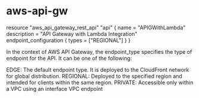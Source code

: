 # aws-api-gw


resource "aws_api_gateway_rest_api" "api" {
  name        = "APIGWithLambda"
  description = "API Gateway with Lambda Integration"
  endpoint_configuration {
    types = ["REGIONAL"]
  }
}

In the context of AWS API Gateway, the endpoint_type specifies the type of endpoint for the API. It can be one of the following:

EDGE: The default endpoint type. It is deployed to the CloudFront network for global distribution.
REGIONAL: Deployed to the specified region and intended for clients within the same region.
PRIVATE: Accessible only within a VPC using an interface VPC endpoint
